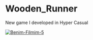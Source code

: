 # Wooden_Runner 
 New game I developed in Hyper Casual
 

<a href="https://www.youtube.com/watch?v=OgcJygRiM_0"><img src="https://i.postimg.cc/28yK7GP9/Benim-Filmim-5.gif" alt="Benim-Filmim-5" border="0"></a>

